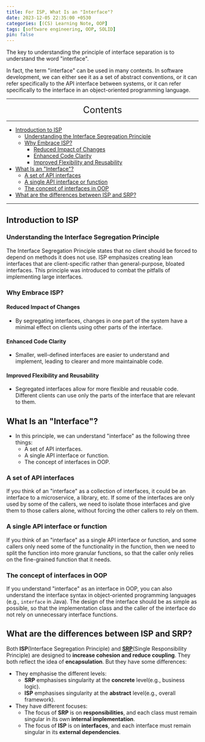 ```yaml
---
title: For ISP, What Is an "Interface"?
date: 2023-12-05 22:35:00 +0530
categories: [(CS) Learning Note, OOP]
tags: [software engineering, OOP, SOLID]
pin: false
---
```


The key to understanding the principle of interface separation is to understand the word "interface". 

In fact, the term "interface" can be used in many contexts. In software development, we can either see it as a set of abstract conventions, or it can refer specifically to the API interface between systems, or it can refer specifically to the interface in an object-oriented programming language.

---
<center><font size='5'> Contents </font></center>

---

<!-- TOC -->
  * [Introduction to ISP](#introduction-to-isp)
    * [Understanding the Interface Segregation Principle](#understanding-the-interface-segregation-principle)
    * [Why Embrace ISP?](#why-embrace-isp)
      * [Reduced Impact of Changes](#reduced-impact-of-changes)
      * [Enhanced Code Clarity](#enhanced-code-clarity)
      * [Improved Flexibility and Reusability](#improved-flexibility-and-reusability)
  * [What Is an "Interface"?](#what-is-an-interface)
    * [A set of API interfaces](#a-set-of-api-interfaces)
    * [A single API interface or function](#a-single-api-interface-or-function)
    * [The concept of interfaces in OOP](#the-concept-of-interfaces-in-oop)
  * [What are the differences between ISP and SRP?](#what-are-the-differences-between-isp-and-srp)
<!-- TOC -->

---


## Introduction to ISP

### Understanding the Interface Segregation Principle

The Interface Segregation Principle states that no client should be forced to depend on methods it does not use. ISP emphasizes creating lean interfaces that are client-specific rather than general-purpose, bloated interfaces. This principle was introduced to combat the pitfalls of implementing large interfaces.

### Why Embrace ISP?

#### Reduced Impact of Changes
- By segregating interfaces, changes in one part of the system have a minimal effect on clients using other parts of the interface.

#### Enhanced Code Clarity
- Smaller, well-defined interfaces are easier to understand and implement, leading to clearer and more maintainable code.

#### Improved Flexibility and Reusability
- Segregated interfaces allow for more flexible and reusable code. Different clients can use only the parts of the interface that are relevant to them.

## What Is an "Interface"?

- In this principle, we can understand "interface" as the following three things:
  - A set of API interfaces.
  - A single API interface or function.
  - The concept of interfaces in OOP.

### A set of API interfaces

If you think of an "interface" as a collection of interfaces, it could be an interface to a microservice, a library, etc. If some of the interfaces are only used by some of the callers, we need to isolate those interfaces and give them to those callers alone, without forcing the other callers to rely on them.

### A single API interface or function

If you think of an "interface" as a single API interface or function, and some callers only need some of the functionality in the function, then we need to split the function into more granular functions, so that the caller only relies on the fine-grained function that it needs.

### The concept of interfaces in OOP

If you understand "interface" as an interface in OOP, you can also understand the interface syntax in object-oriented programming languages (e.g., `interface` in Java). The design of the interface should be as simple as possible, so that the implementation class and the caller of the interface do not rely on unnecessary interface functions.

## What are the differences between ISP and SRP?

Both **ISP**(Interface Segregation Principle) and **[SRP](/posts/SRP/)**(Single Responsibility Principle) are designed to **increase cohesion and reduce coupling**. They both reflect the idea of **encapsulation**. But they have some differences:

- They emphasise the different levels:
  - **SRP** emphasises singularity at the **concrete** level(e.g., business logic).
  - **ISP** emphasises singularity at the **abstract** level(e.g., overall framework).
- They have different focuses:
  - The focus of **SRP** is on **responsibilities**, and each class must remain singular in its own **internal implementation**.
  - The focus of **ISP** is on **interfaces**, and each interface must remain singular in its **external dependencies**.
